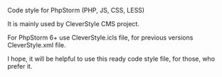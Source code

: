 Code style for PhpStorm (PHP, JS, CSS, LESS)

It is mainly used by CleverStyle CMS project.

For PhpStorm 6+ use CleverStyle.icls file, for previous versions CleverStyle.xml file.

I hope, it will be helpful to use this ready code style file, for those, who prefer it.
